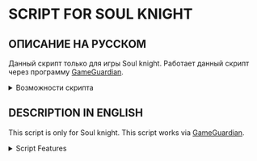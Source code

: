 # SCRIPT FOR SOUL KNIGHT 

## ОПИСАНИЕ НА РУССКОМ
Данный скрипт только для игры Soul knight. Работает данный скрипт через программу [GameGuardian](https://gameguardian.net).

<details><summary>Возможности скрипта</summary>

1. Может убрать почти все ингредиенты для крафта на столе кузнеца (п.с. перед этим надо хотя бы один рецепт посмотреть) (Функция: УБРАТЬ МАТЕРИАЛЫ С КУЗНЕЧНОГО СТОЛА)
><details><summary>Пример</summary><p><img src="image/fun1.jpg"></p></details>
2. Может убрать почти все ингредиенты из чертежа на столе конструктора (п.с. надо посмотреть все интересующие вас предметы, иначе ничего не произойдёт) (Функция: УБРАТЬ МАТЕРИАЛЫ СО СТОЛА КОНСТРУКТОРА)
><details><summary>Пример</summary><p><img src="image/fun2.jpg"></p></details>
3. Может разблокировать оружия все оружия на столе кузнеца. То есть вам не нужно искать оружия или изменять количество их подбора. (Применять надо строго при открытом столе)  (Функция: РАЗБЛОКИРОВАТЬ ВСЕ ОРУЖИЕ НА СТОЛЕ КУЗНЕЦА)
> [Пример использования ](https://youtu.be/7ZXoLIa39tc)
4. Может установить любое количество семян(затронет все семена, которые у вас были или уже есть ) (Функция: УСТАНОВИТЬ КОЛИЧЕСТВО СЕМЯН)
><details><summary>Пример</summary><p><img src="image/fun4.jpg"></p></details>
5. Может установить любое количество материалов (так же как и семенами, то есть затронет все материалы ) (Функция: УСТАНОВИТЬ КОЛИЧЕСТВО МАТЕРИАЛОВ)
6. Может установить любое количество купонов ( так же как и семенами, то есть затронет все купоны  ) (Функция: УСТАНОВИТЬ КОЛИЧЕСТВО КУПОНОВ)
7. Может установить почти любую цену для героев (не касается робота , оружейника и т.д. потому что их нельзя купить) (меняет цену почти у всех) (Функция: УСТАНОВИТЬ ЦЕНУ ДЛЯ ГЕРОЕВ)
8. Может установить почти любую цену для питомцев (так же как и с героями) (меняет цену почти у всех) (Функция: УСТАНОВИТЬ ЦЕНУ ДЛЯ ПИТОМЦЕВ)
9. Может установить почти любую цену для скиллов (меняет цену сразу для всех ) (Функция: УСТАНОВИТЬ ЦЕНУ ДЛЯ СКИЛЛОВ)
10. Может добавить почти любое количество золотых монет (Функция: ДОБАВИТЬ МОНЕТЫ)
11. Может изменить стоимость товара у торговца, которой торгует только за кристаллы(Функция: УСТАНОВИТЬ ЦЕНУ ТОВАРОВ У ПРОДАВЦА)
><details><summary>Пример</summary><p><img src="image/fun111.jpg"></p><p><img src="image/fun112.jpg"></p></details>
12. Может изменить стоимость всех скинов (Меняет цену у всех не доступных скинов ) (Функция: УСТАНОВИТЬ ЦЕНУ ДЛЯ СКИНОВ)
><details><summary>Пример</summary><p><img src="image/fun12.jpg"></p></details>
13. Может вырастить семена (Меняет состояние всех семян на максимальное) (Функция: ВЫРАСТИТЬ ВСЕ РАСТЕНИЯ)
14. Может изменить урон у оружия, что сейчас находятся в руках (Чтобы не вносить дисбаланс, на следующем уровне значения вернутся в изначальное состояние) (Функция: ОГРОМНЫЙ УРОН)
15. Может заставить игрока игнорировать стены (Чтобы не вносить дисбаланс при первом получении урона или на следующем уровне значения вернуться в изначальное состояние) (Функция: НЕТ СТЕН) 
>[Пример использования](https://youtu.be/W_2X7Nmvhho)
16. Может разблокировать все садовые участки (Для работы функции нужно разблокировать хотя бы один не бесплатный участок, 3 подойдёт, или разблокировать мотоцикл) (Функция: РАЗБЛОКИРОВАТЬ ВСЕ САДОВЫЕ УЧАСТКИ)
17. Может разблокировать мотоцикл (Для работы функции нужно разблокировать хотя бы один не бесплатный участок, 3 подойдёт) (Функция: РАЗБЛОКИРОВАТЬ МОТОЦИКЛ)
18. Может изменить уже созданные предметы на столе кузнеца (Для работы функции нужно создать хотя бы одно оружие) (Функция: ИЗМЕНИТЬ СОЗДАННЫЕ ПРЕДМЕТЫ НА СТОЛЕ КУЗНЕЦА) 
>[Пример использования](https://youtu.be/EwuaHsHxy6I)
19. Может обнулить количество попыток в Boss Rush (Функция: УБРАТЬ КОЛИЧЕСТВО ПОПЫТОК BOSS RUSH)
20. Может сбросить количество покупок у продавца (Функция: УБРАТЬ КОЛИЧЕСТВО ПОКУПОК У ПРОДАВЦА)
>[пример использования](https://youtu.be/cCPVSVR1AgI)
21. Может зарядить волновод (Функция: ЗАРЯДИТЬ ВОЛНОВОД)
22. Может добавить все возможные бафы (Функция: ДОБАВИТЬ ВСЕ БАФЫ)
</details>


## DESCRIPTION IN ENGLISH
This script is only for Soul knight. This script works via [GameGuardian](https://gameguardian.net).


<details><summary>Script Features</summary>


1. Can remove almost all the ingredients for crafting on the blacksmith's table (ps before that, you need to look at at least one recipe) (Function: REMOVE MATERIALS IN THE BLACKSMITH TABLE)
><details><summary>Example</summary><p><img src="image/fun1.jpg"></p></details>
2. It can remove almost all the ingredients from the drawing on the designer's table (P.S. you need to look at all the items you are interested in, otherwise nothing will happen) (Function: REMOVE MATERIALS FROM THE DESIGNER'S TABLE)
><details><summary>Example</summary><p><img src="image/fun2.jpg"></p></details>
3. Can unlock weapons all weapons on the blacksmith's table. That is, you do not need to search for weapons or change the number of their selection. (It should be used strictly when the table is open)  (Function: UNLOCK ALL WEAPON IN THE BLACKSMITH TABLE)
> [Usage example](https://youtu.be/7ZXoLIa39tc)
4. It can set any number of seeds(it will affect all the seeds that you have had or already have ) (Function: SET COUNT SEEDS)
><details><summary>Example</summary><p><img src="image/fun4.jpg"></p></details>
5. It can install any number of materials (as well as seeds, that is, it will affect all materials ) (Function: SET MATERIALS COUNT)
6. It can set any number of coupons ( as well as seeds, that is, it will affect all coupons ) (Function: SET TOKENS COUNT)
7. Can set almost any price for heroes (does not apply to a robot, a gunsmith, etc. because they can not be bought) (changes the price of almost everyone) (Function: SET HERO PRICE)
8. Can set almost any price for pets (as well as with heroes) (changes the price for almost everyone) (Function: SET PET PRICE)
9. Can set almost any price for skills (changes the price for all at once ) (Function: SET SKILL PRICE)
10. Can add almost any number of gold coins (Function: ADD COIN)
11. Can change the value of the goods from the merchant, which sells only for crystals (Function: SET THE PRICE OF ITEMS FROM THE MERCHANT)
><details><summary>Example</summary><p><img src="image/fun111.jpg"></p><p><img src="image/fun112.jpg"></p></details>
12. Can change the cost of all skins (Changes the price of all unavailable skins ) (Function: SET SKIN PRICE)
><details><summary>Example</summary><p><img src="image/fun12.jpg"></p></details>
13. Can grow seeds (Changes the state of all seeds to the maximum) (Function: GROW ALL THE SEEDS)
14. It can change the damage of weapons that are currently in the hands (In order not to introduce an imbalance, the values will return to their original state at the next level) (Function: HUGE DAMAGE)
15. Can force the player to ignore the walls (In order not to make an imbalance at the first damage or at the next level, the values return to their original state) (Function: NO WALLS) 
>[Usage example](https://youtu.be/W_2X7Nmvhho)
16. Can unlock all garden plots (For the function to work, you need to unlock at least one non-free plot, 3 will do, or unlock a motorcycle) (Function: UNLOCK ALL GARDEN PLOTS)
17. Can unlock a motorcycle (For the function to work, you need to unlock at least one non-free section, 3 will do) (Function: UNLOCK MOTORCYCLE)
18. Can change already created items on the blacksmith's table (For the function to work, you need to create at least one weapon) (Function: CHANGE THE CREATED ITEMS ON THE BLACKSMITH'S TABLE)
>[Usage example](https://youtu.be/EwuaHsHxy6I)
19. Can reset the number of attempts in Boss Rush (Function: REMOVE THE NUMBER OF BOSS RUSH ATTEMPTS)
20. Can reset the number of purchases from the seller (Function: RESET SELLER)
>[Usage example](https://youtu.be/cCPVSVR1AgI)
21. Can charge the waveguide (Function: CHARGE THE WAVEGUIDE)
22. Can add all possible buffs (Function: ADD ALL BUFFS)
</details>